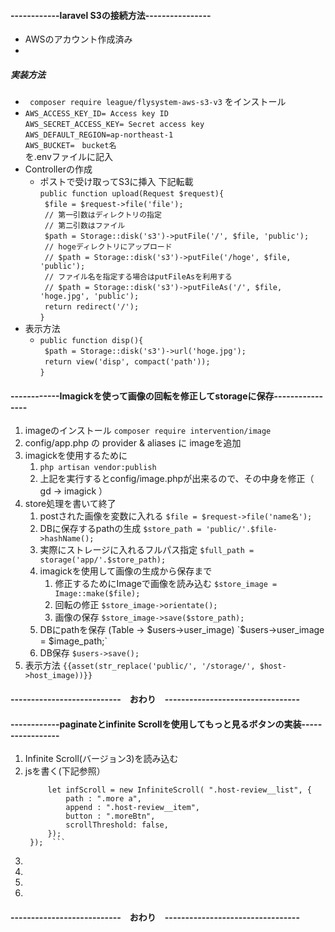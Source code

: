 
#### ------------laravel S3の接続方法----------------
- AWSのアカウント作成済み
- 

##### 実装方法
 - ` composer require league/flysystem-aws-s3-v3` をインストール  
 - `AWS_ACCESS_KEY_ID= Access key ID`  
`AWS_SECRET_ACCESS_KEY= Secret access key`  
`AWS_DEFAULT_REGION=ap-northeast-1`  
`AWS_BUCKET=　bucket名`  
を.envファイルに記入  
 - Controllerの作成  
    - ポストで受け取ってS3に挿入 下記転載  
    `public function upload(Request $request){`  
    ` $file = $request->file('file');`  
    ` // 第一引数はディレクトリの指定`  
    ` // 第二引数はファイル`  
    ` $path = Storage::disk('s3')->putFile('/', $file, 'public');`  
    ` // hogeディレクトリにアップロード`  
    ` // $path = Storage::disk('s3')->putFile('/hoge', $file, 'public');`  
    ` // ファイル名を指定する場合はputFileAsを利用する`  
    ` // $path = Storage::disk('s3')->putFileAs('/', $file, 'hoge.jpg', 'public');`  
    ` return redirect('/');`  
    `}`   
 - 表示方法  
    - `public function disp(){`  
    ` $path = Storage::disk('s3')->url('hoge.jpg');`  
    ` return view('disp', compact('path'));`  
    `}`  
 
#### ------------Imagickを使って画像の回転を修正してstorageに保存----------------
1. imageのインストール `composer require intervention/image `
1. config/app.php の provider & aliases に imageを追加
1. imagickを使用するために
    1. `php artisan vendor:publish`
    1. 上記を実行するとconfig/image.phpが出来るので、その中身を修正（ gd -> imagick ）
1. store処理を書いて終了
    1. postされた画像を変数に入れる `$file = $request->file('name名');`
    1. DBに保存するpathの生成 `$store_path = 'public/'.$file->hashName();`
    1. 実際にストレージに入れるフルパス指定 `$full_path = storage('app/'.$store_path);`
    1. imagickを使用して画像の生成から保存まで
        1. 修正するためにImageで画像を読み込む `$store_image = Image::make($file);`
        1. 回転の修正 `$store_image->orientate();`
        1. 画像の保存 `$store_image->save($store_path);`
    1. DBにpathを保存 (Table -> $users->user_image) `$users->user_image = $image_path;`
    1. DB保存 `$users->save();`
1. 表示方法 `{{asset(str_replace('public/', '/storage/', $host->host_image))}}`
#### ---------------------------　おわり　---------------------------------
#### ------------paginateとinfinite Scrollを使用してもっと見るボタンの実装-----------------
1. Infinite Scroll(バージョン3)を読み込む
1. jsを書く(下記参照）  
   ``` $(function(){  
        let infScroll = new InfiniteScroll( ".host-review__list", {  
            path : ".more a",  
            append : ".host-review__item",  
            button : ".moreBtn",  
            scrollThreshold: false,  
        });  
    });  ```
1. 
1. 
1. 
1. 
#### ---------------------------　おわり　---------------------------------
